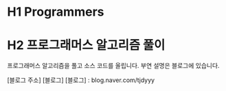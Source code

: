 # H1 Programmers
# H2 프로그래머스 알고리즘 풀이

프로그래머스 알고리즘을 풀고 소스 코드를 올립니다.
부연 설명은 블로그에 있습니다.

[블로그 주소] [블로그]
[블로그] : blog.naver.com/tjdyyy
